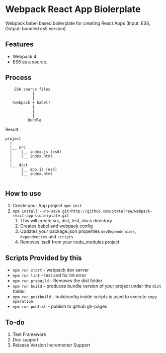 # Webpack React App Biolerplate

Webpack babel based boilerplate for creating React Apps (Input: ES6, Output: bundled es5 version)

## Features

* Webpack 4.
* ES6 as a source.

## Process

```
	ES6 source files
            |
            |
   (webpack + babel)
            |
            |
            |
          Bundle
```

Result:

```
project
  |
  |__ src
  |    |__ index.js (es6)
  |    |__ index.html
  |
  |__ dist
       |__ app.js (es5)
       |__ index.html
  

```

## How to use

1. Create your App project `npm init`
2. `npm install --no-save git+http://github.com/StateTree/webpack-react-app-boilerplate.git`
	1. This will create src, dist, test, docs directory
	2. Creates babel and webpack config
	3. Updates your package.json properties `devDependencies`, `dependencies` and `scripts`
	4. Removes itself from your node_modules project


## Scripts Provided by this

* `npm run start` - webpack dev server
* `npm run lint` - test and fix lint error
* `npm run prebuild` - Removes the dist folder
* `npm run build` - produces bundle version of your project under the `dist` folder.
* `npm run postbuild` - buildconfig inside scripts is used to execute `copy operation`
* `npm run publish` -  publish to github gh-pages

## To-do
1. Test Framework
2. Doc support
3. Release Version Incrementer Support

